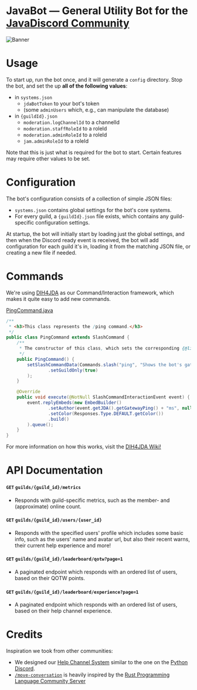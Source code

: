 # JavaBot — General Utility Bot for the [JavaDiscord Community](https://join.javadiscord.net/)

![Banner](https://user-images.githubusercontent.com/48297101/174893242-c8fc553a-e36b-4c5f-91d3-9c3bc659a7c9.png)

# Usage 

To start up, run the bot once, and it will generate a `config` directory. Stop the bot, and set the up **all of the following values**:
- in `systems.json`
  - `jdaBotToken` to your bot's token
  - (some `adminUsers` which, e.g., can manipulate the database)
- in `{guildId}.json`
  - `moderation.logChannelId` to a channelId
  - `moderation.staffRoleId` to a roleId
  - `moderation.adminRoleId` to a roleId
  - `jam.adminRoleId` to a roleId

Note that this is just what is required for the bot to start. Certain features may require other values to be set.

# Configuration

The bot's configuration consists of a collection of simple JSON files:
- `systems.json` contains global settings for the bot's core systems.
- For every guild, a `{guildId}.json` file exists, which contains any guild-specific configuration settings.

At startup, the bot will initially start by loading just the global settings, and then when the Discord ready event is received, the bot will add configuration for each guild it's in, loading it from the matching JSON file, or creating a new file if needed.

# Commands

We're using [DIH4JDA](https://github.com/DynxstyGIT/DIH4JDA) as our Command/Interaction framework, which makes it quite easy to add new commands.

[PingCommand.java](https://github.com/Java-Discord/JavaBot/blob/main/src/main/java/net/javadiscord/javabot/systems/commands/PingCommand.java)
```java
/**
 * <h3>This class represents the /ping command.</h3>
 */
public class PingCommand extends SlashCommand {
	/**
	 * The constructor of this class, which sets the corresponding {@link net.dv8tion.jda.api.interactions.commands.build.SlashCommandData}.
	 */
	public PingCommand() {
		setSlashCommandData(Commands.slash("ping", "Shows the bot's gateway ping.")
				.setGuildOnly(true)
		);
	}

	@Override
	public void execute(@NotNull SlashCommandInteractionEvent event) {
		event.replyEmbeds(new EmbedBuilder()
				.setAuthor(event.getJDA().getGatewayPing() + "ms", null, event.getJDA().getSelfUser().getAvatarUrl())
				.setColor(Responses.Type.DEFAULT.getColor())
				.build()
		).queue();
	}
}
```

For more information on how this works, visit the [DIH4JDA Wiki!](https://github.com/DynxstyGIT/DIH4JDA/wiki)

# API Documentation

#### `GET` `guilds/{guild_id}/metrics` 
- Responds with guild-specific metrics, such as the member- and (approximate) online count.

#### `GET` `guilds/{guild_id}/users/{user_id}`
- Responds with the specified users' profile which includes some basic info, such as the users' name and avatar url, but also their recent warns, their current help experience and more!

#### `GET` `guilds/{guild_id}/leaderboard/qotw?page=1`
- A paginated endpoint which responds with an ordered list of users, based on their QOTW points.

#### `GET` `guilds/{guild_id}/leaderboard/experience?page=1`
- A paginated endpoint which responds with an ordered list of users, based on their help channel experience.

# Credits

Inspiration we took from other communities:

- We designed our [Help Channel System](https://github.com/Java-Discord/JavaBot/tree/main/src/main/java/net/javadiscord/javabot/systems/help) similar to the one on the [Python Discord](https://discord.gg/python).
- [`/move-conversation`](https://github.com/Java-Discord/JavaBot/blob/main/src/main/java/net/javadiscord/javabot/systems/user_commands/MoveConversationCommand.java) is heavily inspired by the [Rust Programming Language Community Server](https://discord.gg/rust-lang-community)
